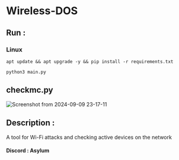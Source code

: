 # Wireless-DOS
## Run : 
### Linux
```
apt update && apt upgrade -y && pip install -r requirements.txt
```
```
python3 main.py
```
## checkmc.py
![Screenshot from 2024-09-09 23-17-11](https://github.com/user-attachments/assets/f2a49068-7c2e-41b7-97f9-12bc7db73031)


## Description :
A tool for Wi-Fi attacks and checking active devices on the network

#### Discord : Asylum
